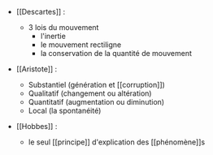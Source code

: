 - [[Descartes]] : 
	- 3 lois du mouvement 
		- l'inertie 
		- le mouvement rectiligne 
		- la conservation de la quantité de mouvement 
- [[Aristote]] :
	- Substantiel (génération et [[corruption]])
    - Qualitatif (changement ou altération)
    - Quantitatif (augmentation ou diminution)
    - Local (la spontanéité)

- [[Hobbes]] :
	- le seul [[principe]] d'explication des [[phénomène]]s